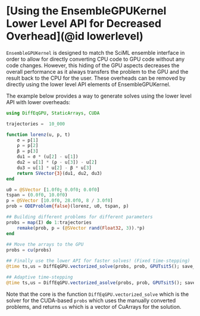 # [Using the EnsembleGPUKernel Lower Level API for Decreased Overhead](@id lowerlevel)

`EnsembleGPUKernel` is designed to match the SciML ensemble interface in order to allow for directly
converting CPU code to GPU code without any code changes. However, this hiding of the GPU aspects
decreases the overall performance as it always transfers the problem to the GPU and the result back
to the CPU for the user. These overheads can be removed by directly using the lower level API elements
of EnsembleGPUKernel.

The example below provides a way to generate solves using the lower level API with lower overheads:

```julia
using DiffEqGPU, StaticArrays, CUDA

trajectories =  10_000 

function lorenz(u, p, t)
    σ = p[1]
    ρ = p[2]
    β = p[3]
    du1 = σ * (u[2] - u[1])
    du2 = u[1] * (ρ - u[3]) - u[2]
    du3 = u[1] * u[2] - β * u[3]
    return SVector{3}(du1, du2, du3)
end

u0 = @SVector [1.0f0; 0.0f0; 0.0f0]
tspan = (0.0f0, 10.0f0)
p = @SVector [10.0f0, 28.0f0, 8 / 3.0f0]
prob = ODEProblem{false}(lorenz, u0, tspan, p)

## Building different problems for different parameters
probs = map(I) do 1:trajectories
    remake(prob, p = (@SVector rand(Float32, 3)).*p)
end
    
## Move the arrays to the GPU
probs = cu(probs)

## Finally use the lower API for faster solves! (Fixed time-stepping)
@time ts,us = DiffEqGPU.vectorized_solve(probs, prob, GPUTsit5(); save_everystep = false, dt = 0.1f0)

## Adaptive time-stepping
@time ts,us = DiffEqGPU.vectorized_asolve(probs, prob, GPUTsit5(); save_everystep = false, dt = 0.1f0)

```

Note that the core is the function `DiffEqGPU.vectorized_solve` which is the solver for the CUDA-based `probs`
which uses the manually converted problems, and returns `us` which is a vector of CuArrays for the solution.
